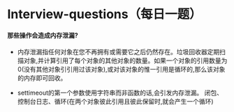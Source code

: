 # Interview-questions（每日一题）

#### 那些操作会造成内存泄漏?
- 内存泄漏指任何对象在您不再拥有或需要它之后仍然存在。垃圾回收器定期扫描对象,并计算引用了每个对象的其他对象的数量。如果一个对象的引用数量为0(没有其他对象引引用过该对象),或对该对象的惟一引用是循环的,那么该对象的内存即可回收。

- settimeout的第一个参数使用字符串而非函数的话,会引发内存泄漏。
闭包、控制台日志、循环(在两个对象彼此引用且彼此保留时,就会产生一个循环)
